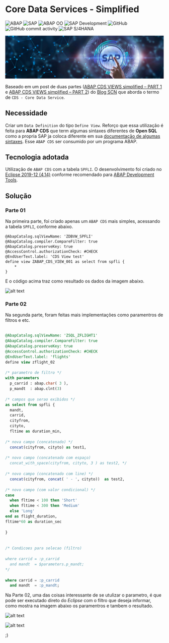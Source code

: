 # Core Data Services - Simplified #

![ABAP](https://img.shields.io/badge/ABAP-0FAAFF?style=flat&logo=sap&logoColor=white)
![SAP](https://img.shields.io/badge/SAP-0FAAFF?style=flat&logo=sap&logoColor=white)
![ABAP OO](https://img.shields.io/badge/ABAP_OO-2B4C7E?style=flat&logo=sap&logoColor=white)
![SAP Development](https://img.shields.io/badge/SAP_Development-316BA7?style=flat&logo=sap&logoColor=white)
![GitHub](https://img.shields.io/badge/GitHub-100000?style=flat&logo=github&logoColor=white)
![GitHub commit activity](https://img.shields.io/github/commit-activity/total/edmilson-nascimento/cds-simplified?style=flat)
![SAP S/4HANA](https://img.shields.io/badge/SAP_S/4HANA-005FD0?style=flat&logo=sap&logoColor=white)


![N|Solid](img/SAP%20Banner.jpg)

Baseado em um post de duas partes ([ABAP CDS VIEWS simplified – PART 1](https://blogs.sap.com/2020/02/17/abap-cds-views-simplified-part-1/) e [ABAP CDS VIEWS simplified – PART 2](https://blogs.sap.com/2020/02/27/abap-cds-views-simplified-part-2/)) do [Blog SCN](https://blogs.sap.com/) que aborda o termo de `CDS - Core Data Service`.

## Necessidade ##
Criar um `Data Definition` do tipo `Define View`. Reforço que essa utilização é feita para **ABAP CDS** que term algumas sintaxes diferentes de **Open SQL** como a propria SAP ja coloca diferente em sua [documentaçāo de algumas sintaxes](https://help.sap.com/doc/abapdocu_751_index_htm/7.51/en-us/abensql_functions_string.htm). Esse `ABAP CDS` ser consumido por um programa ABAP.

## Tecnologia adotada ##
Utilização de `ABAP CDS` com a tabela `SPFLI`. O desenvolvimento foi criado no [Eclipse 2019-12 (4.14)](https://www.eclipse.org/downloads/packages/release/2019-12/r) conforme recomendado para [ABAP Development Tools](https://tools.hana.ondemand.com/#abap).

## Solução ##

### Parte 01 ###
Na primeira parte, foi criado apenas um `ABAP CDS` mais simples, acessando a tabela `SPFLI`, conforme abaixo.

```abap
@AbapCatalog.sqlViewName: 'ZDBVW_SPFLI'
@AbapCatalog.compiler.CompareFilter: true
@AbapCatalog.preserveKey: true
@AccessControl.authorizationCheck: #CHECK
@EndUserText.label: 'CDS View test'
define view ZABAP_CDS_VIEW_001 as select from spfli {
    *
}
```
E o código acima traz como resultado os dados da imagem abaixo.

![alt text](https://i.imgur.com/T5Idgie.png "Resultados CDS Parte 01")

### Parte 02 ###
Na segunda parte, foram feitas mais implementações como paramentros de filtros e etc.


```sql

@AbapCatalog.sqlViewName: 'ZSQL_ZFLIGHT1'
@AbapCatalog.compiler.CompareFilter: true
@AbapCatalog.preserveKey: true
@AccessControl.authorizationCheck: #CHECK
@EndUserText.label: 'flights'
define view zflight_02 

/* parametro de filtro */
with parameters
  p_carrid : abap.char( 3 ),
  p_mandt  : abap.clnt(3)

/* campos que serao exibidos */
as select from spfli {
  mandt,
  carrid,
  cityfrom,
  cityto,
  fltime as duration_min,

/* nova campo (concatenado) */
  concat(cityfrom, cityto) as test1,

/* novo campo (concatenado com espaço) 
  concat_with_space(cityfrom, cityto, 3 ) as test2, */
  
/* novo campo (concatenado com line) */
  concat(cityfrom, concat( ' - ', cityto))  as test2,

/* novo campo (com valor condicional) */
case 
  when fltime < 100 then 'Short'
  when fltime < 300 then 'Medium'
  else 'Long'
end as flight_duration,
fltime*60 as duration_sec   

}


/* Condicoes para selecao (filtro)

where carrid = :p_carrid
  and mandt  = $parameters.p_mandt;
*/  
  
where carrid = :p_carrid
  and mandt  = :p_mandt;

```
Na Parte 02, uma das coisas interessante de se utulizar o parametro, é que pode ser executado direto do _Eclipse_ com o filtro que deseja informar, como mostra na imagem abaixo os paramentros e tambem o resultado.

![alt text](https://i.imgur.com/moQFFuf.png "Tela de parametros Parte 02")

![alt text](https://i.imgur.com/tWsudsi.png "Resultado Parte 02")

;)
